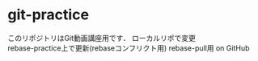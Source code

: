 ﻿# git-practice
このリポジトリはGit動画講座用です．
ローカルリポで変更  
rebase-practice上で更新(rebaseコンフリクト用)
rebase-pull用 on GitHub
